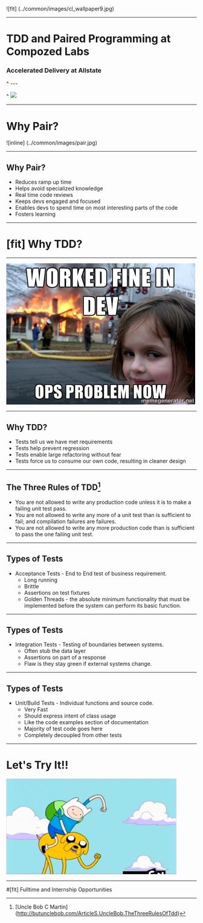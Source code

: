 
![fit] (../common/images/cl_wallpaper9.jpg)

---

# TDD and Paired Programming at Compozed Labs
### Accelerated Delivery at Allstate

^ ---

^ ![](https://www.youtube.com/watch?v=erIbSwr1n14&feature=youtu.be)

---

#  Why Pair?

![inline] (../common/images/pair.jpg)

---

## **Why Pair?**

- Reduces ramp up time
- Helps avoid specialized knowledge
- Real time code reviews
- Keeps devs engaged and focused 
- Enables devs to spend time on most interesting parts of the code
- Fosters learning

---

# [fit] Why TDD?

---

![fit](../common/images/disaster_girl_devops.jpg)

---

## **Why TDD?**

- Tests tell us we have met requirements
- Tests help prevent regression
- Tests enable large refactoring without fear
- Tests force us to consume our own code, resulting in cleaner design

---

## **The Three Rules of TDD**[^1]

- You are not allowed to write any production code unless it is to make a failing unit test pass.
- You are not allowed to write any more of a unit test than is sufficient to fail; and compilation failures are failures.
- You are not allowed to write any more production code than is sufficient to pass the one failing unit test.

[^1]: [Uncle Bob C Martin] (http://butunclebob.com/ArticleS.UncleBob.TheThreeRulesOfTdd)

---

## **Types of Tests**

- Acceptance Tests - End to End test of business requirement.
    - Long running
    - Brittle
    - Assertions on test fixtures
    - Golden Threads - the absolute minimum functionality that must be implemented before the system can perform its basic function.

---

## **Types of Tests**

- Integration Tests - Testing of boundaries between systems.
    - Often stub the data layer
    - Assertions on part of a response
    - Flaw is they stay green if external systems change.

---

## **Types of Tests**

- Unit/Build Tests - Individual functions and source code.
    - Very Fast
    - Should express intent of class usage
    - Like the code examples section of documentation
    - Majority of test code goes here
    - Completely decoupled from other tests

---

# Let's Try It!!

![inline](../common/images/fist_bump.gif)

---

#[fit] Fulltime and Internship Opportunities

